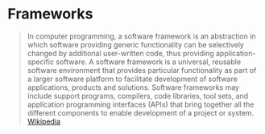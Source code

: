 # Frameworks

> In computer programming, a software framework is an abstraction in which software providing generic functionality can be selectively changed by additional user-written code, thus providing application-specific software. A software framework is a universal, reusable software environment that provides particular functionality as part of a larger software platform to facilitate development of software applications, products and solutions. Software frameworks may include support programs, compilers, code libraries, tool sets, and application programming interfaces (APIs) that bring together all the different components to enable development of a project or system. [Wikipedia](https://theiotlearninginitiative.gitbooks.io/embedded-linux/content/documentation/Frameworks.html)